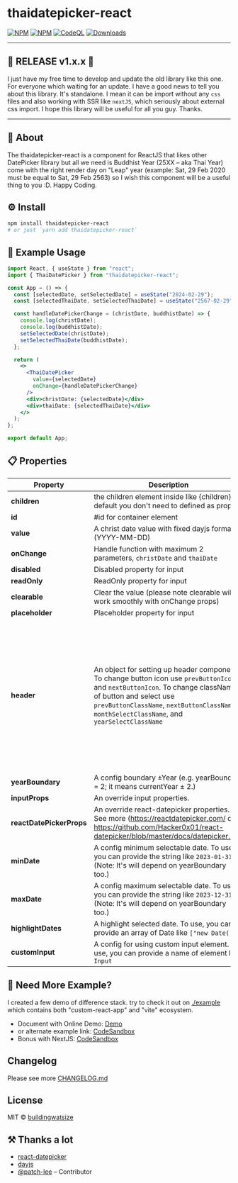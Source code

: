 # thaidatepicker-react

[![NPM](https://img.shields.io/npm/v/thaidatepicker-react)](https://www.npmjs.com/package/thaidatepicker-react)
[![NPM](https://img.shields.io/badge/Watsize-Library-289548)](https://www.npmjs.com/package/thaidatepicker-react)
[![CodeQL](https://github.com/buildingwatsize/thaidatepicker-react/actions/workflows/github-code-scanning/codeql/badge.svg?branch=main)](https://github.com/buildingwatsize/thaidatepicker-react/actions/workflows/github-code-scanning/codeql)
[![Downloads](https://img.shields.io/npm/dm/thaidatepicker-react.svg)](https://npmjs.org/package/thaidatepicker-react)

---

## 🎉 RELEASE v1.x.x 🎉

I just have my free time to develop and update the old library like this one. For everyone which waiting for an update. I have a good news to tell you about this library. It's standalone. I mean it can be import without any `css` files and also working with SSR like `nextJS`, which seriously about external css import. I hope this library will be useful for all you guy. Thanks.

---

## 📘 About

The thaidatepicker-react is a component for ReactJS that likes other DatePicker library but all we need is Buddhist Year (25XX – aka Thai Year) come with the right render day on "Leap" year (example: Sat, 29 Feb 2020 must be equal to Sat, 29 Feb 2563) so I wish this component will be a useful thing to you :D. Happy Coding.

## ⚙ Install

```bash
npm install thaidatepicker-react
# or just `yarn add thaidatepicker-react`
```

## 📌 Example Usage

```jsx
import React, { useState } from "react";
import { ThaiDatePicker } from "thaidatepicker-react";

const App = () => {
  const [selectedDate, setSelectedDate] = useState("2024-02-29");
  const [selectedThaiDate, setSelectedThaiDate] = useState("2567-02-29");

  const handleDatePickerChange = (christDate, buddhistDate) => {
    console.log(christDate);
    console.log(buddhistDate);
    setSelectedDate(christDate);
    setSelectedThaiDate(buddhistDate);
  };

  return (
    <>
      <ThaiDatePicker
        value={selectedDate}
        onChange={handleDatePickerChange}
      />
      <div>christDate: {selectedDate}</div>
      <div>thaiDate: {selectedThaiDate}</div>
    </>
  );
};

export default App;
```

## 📋 Properties

| **Property**             | **Description**                                                                                                                                                                                                                                          | **Type**                                                                                                                                                                                                                                                                                                                   | **Default** | **Version** |
|--------------------------|----------------------------------------------------------------------------------------------------------------------------------------------------------------------------------------------------------------------------------------------------------|----------------------------------------------------------------------------------------------------------------------------------------------------------------------------------------------------------------------------------------------------------------------------------------------------------------------------|-------------|-------------|
| **children**             | the children element inside like <ThaiDatePicker>{children}</ThaiDatePicker> by default you don't need to defined as props.                                                                                                                              | _any_                                                                                                                                                                                                                                                                                                                      | -           |             |
| **id**                   | #id for container element                                                                                                                                                                                                                                | _string_                                                                                                                                                                                                                                                                                                                   | -           |             |
| **value**                | A christ date value with fixed dayjs format (YYYY-MM-DD)                                                                                                                                                                                                 | _string_                                                                                                                                                                                                                                                                                                                   | -           |             |
| **onChange**             | Handle function with maximum 2 parameters, `christDate` and `thaiDate`                                                                                                                                                                                   | _function(christDate, thaiDate)_                                                                                                                                                                                                                                                                                           | -           |             |
| **disabled**             | Disabled property for input                                                                                                                                                                                                                              | _boolean_                                                                                                                                                                                                                                                                                                                  | false       |             |
| **readOnly**             | ReadOnly property for input                                                                                                                                                                                                                              | _boolean_                                                                                                                                                                                                                                                                                                                  | false       |             |
| **clearable**            | Clear the value (please note clearable will work smoothly with onChange props)                                                                                                                                                                           | _boolean_                                                                                                                                                                                                                                                                                                                  | true        |             |
| **placeholder**          | Placeholder property for input                                                                                                                                                                                                                           | _string_                                                                                                                                                                                                                                                                                                                   | -           |             |
| **header**               | An object for setting up header component. To change button icon use `prevButtonIcon` and `nextButtonIcon`. To change className of button and select use `prevButtonClassName`, `nextButtonClassName`, `monthSelectClassName`, and `yearSelectClassName` | _Object { prevButtonIcon: type any \| default undefined, nextButtonIcon: type any \| default undefined, prevButtonClassName: type any \| default undefined, nextButtonClassName: type any \| default undefined, monthSelectClassName: type any \| default undefined, yearSelectClassName: type any \| default undefined }_ | {}          |             |
| **yearBoundary**         | A config boundary ±Year (e.g. yearBoundary = 2; it means currentYear ± 2.)                                                                                                                                                                               | _number_                                                                                                                                                                                                                                                                                                                   | 99          |             |
| **inputProps**           | An override input properties.                                                                                                                                                                                                                            | _Object_                                                                                                                                                                                                                                                                                                                   | -           |             |
| **reactDatePickerProps** | An override react-datepicker properties. See more (https://reactdatepicker.com/ or https://github.com/Hacker0x01/react-datepicker/blob/master/docs/datepicker.md)                                                                                                                                                                         | _Object_                                                                                                                                                                                                                                                                                                                   | -           |             |
| **minDate**              | A config minimum selectable date. To use, you can provide the string like `2023-01-31`. (Note: It's will depend on yearBoundary too.)                                                                                                                    | _string_                                                                                                                                                                                                                                                                                                                   | -           |             |
| **maxDate**              | A config maximum selectable date. To use, you can provide the string like `2023-12-31`. (Note: It's will depend on yearBoundary too.)                                                                                                                    | _string_                                                                                                                                                                                                                                                                                                                   | -           |             |
| **highlightDates**       | A highlight selected date. To use, you can provide an array of Date like `["new Date()"]`                                                                                                                                                                | _Date[]_                                                                                                                                                                                                                                                                                                                   | -           |             |
| **customInput**          | A config for using custom input element. To use, you can provide a name of element like `Input`                                                                                                                                                          | _any_                                                                                                                                                                                                                                                                                                                      | -           |             |

## 📝 Need More Example?

I created a few demo of difference stack. try to check it out on [./example](./example) which contains both "custom-react-app" and "vite" ecosystem.

- Document with Online Demo: [Demo](https://thaidatepicker-react-demo.vercel.app)
- or alternate example link: [CodeSandbox](https://codesandbox.io/s/thaidatepicker-react-demo-basic-1m33mx?file=/src/App.js)
- Bonus with NextJS: [CodeSandbox](https://codesandbox.io/s/thaidatepicker-react-demo-nextjs-jrsdep?file=/pages/index.js)

## Changelog

Please see more [CHANGELOG.md](CHANGELOG.md)

## License

MIT © [buildingwatsize](https://github.com/buildingwatsize)

## ⚒ Thanks a lot

- [react-datepicker](https://reactdatepicker.com/)
- [dayjs](https://github.com/iamkun/dayjs)
- [@patch-lee](https://github.com/patch-lee) – Contributor
